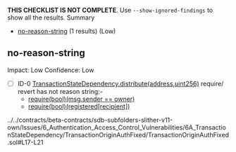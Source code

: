 **THIS CHECKLIST IS NOT COMPLETE**. Use `--show-ignored-findings` to show all the results.
Summary
 - [no-reason-string](#no-reason-string) (1 results) (Low)
## no-reason-string
Impact: Low
Confidence: Low
 - [ ] ID-0
[TransactionStateDependency.distribute(address,uint256)](../../contracts/beta-contracts/sdb-subfolders-slither-v11-own/Issues/6_Authentication_Access_Control_Vulnerabilities/6A_TransactionStateDependency/TransactionOriginAuthFixed/TransactionOriginAuthFixed.sol#L17-L21) require/ revert has not reason string:- 
	- [require(bool)(msg.sender == owner)](../../contracts/beta-contracts/sdb-subfolders-slither-v11-own/Issues/6_Authentication_Access_Control_Vulnerabilities/6A_TransactionStateDependency/TransactionOriginAuthFixed/TransactionOriginAuthFixed.sol#L18)
	- [require(bool)(registered[recipient])](../../contracts/beta-contracts/sdb-subfolders-slither-v11-own/Issues/6_Authentication_Access_Control_Vulnerabilities/6A_TransactionStateDependency/TransactionOriginAuthFixed/TransactionOriginAuthFixed.sol#L19)

../../contracts/beta-contracts/sdb-subfolders-slither-v11-own/Issues/6_Authentication_Access_Control_Vulnerabilities/6A_TransactionStateDependency/TransactionOriginAuthFixed/TransactionOriginAuthFixed.sol#L17-L21


